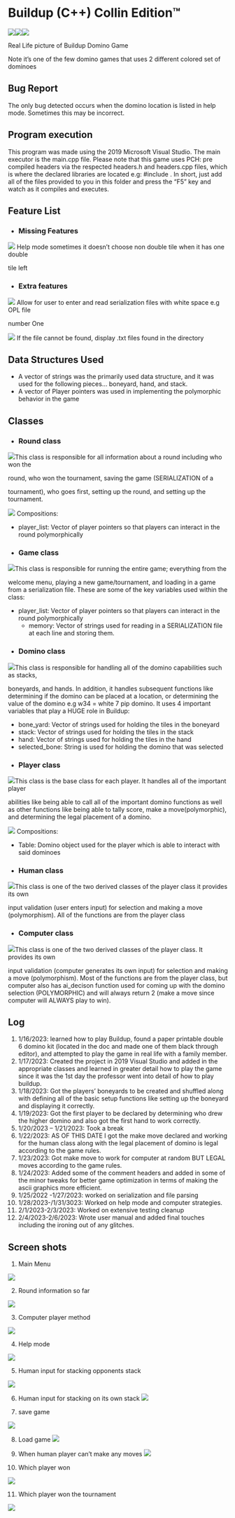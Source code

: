  # Buildup (C++) Collin Edition™ 

![](Aspose.Words.f7bbb1b0-bb67-48fa-84e7-aef9368cc1e9.001.jpeg)![](Aspose.Words.f7bbb1b0-bb67-48fa-84e7-aef9368cc1e9.002.jpeg)![](Aspose.Words.f7bbb1b0-bb67-48fa-84e7-aef9368cc1e9.003.jpeg)

Real Life picture of Buildup Domino Game 

Note it’s one of the few domino games that uses 2 different colored set of dominoes 

## Bug Report 

The only bug detected occurs when the domino location is listed in help mode. Sometimes this may be incorrect. 

## Program execution 

This program was made using the 2019 Microsoft Visual Studio. The main executor is the main.cpp file. Please note that this game uses PCH: pre compiled headers via the respected headers.h and headers.cpp files, which is where the declared libraries are located e.g: #include <iostream>. In short, just add all of the files provided to you in this folder and press the “F5” key and watch as it compiles and executes. 

## Feature List 

- ### Missing Features 

![](Aspose.Words.f7bbb1b0-bb67-48fa-84e7-aef9368cc1e9.004.png) Help mode sometimes it doesn’t choose non double tile when it has one double 

tile left 

- ### Extra features  

![](Aspose.Words.f7bbb1b0-bb67-48fa-84e7-aef9368cc1e9.004.png) Allow for user to enter and read serialization files with white space e.g OPL file 

number One

![](Aspose.Words.f7bbb1b0-bb67-48fa-84e7-aef9368cc1e9.004.png) If the file cannot be found, display .txt files found in the directory

## Data Structures Used 

- A vector of strings was the primarily used data structure, and it was used for the following pieces… boneyard, hand, and stack. 
- A vector of Player pointers was used in implementing the polymorphic behavior in the game 

## Classes 

- ### Round class  

![](Aspose.Words.f7bbb1b0-bb67-48fa-84e7-aef9368cc1e9.005.png)This class is responsible for all information about a round including who won the 

round, who won the tournament, saving the game (SERIALIZATION of a 

tournament), who goes first, setting up the round, and setting up the tournament. 

![](Aspose.Words.f7bbb1b0-bb67-48fa-84e7-aef9368cc1e9.005.png) Compositions: 

- player\_list: Vector of player pointers so that players can interact in the round polymorphically 
- ### Game class 

![](Aspose.Words.f7bbb1b0-bb67-48fa-84e7-aef9368cc1e9.005.png)This class is responsible for running the entire game; everything from the 

welcome menu, playing a new game/tournament, and loading in a game from a serialization file. These are some of the key variables used within the class:

- player\_list: Vector of player pointers so that players can interact in the round polymorphically 
  - memory: Vector of strings used for reading in a SERIALIZATION file at each line and storing them.
- ### Domino class 

![](Aspose.Words.f7bbb1b0-bb67-48fa-84e7-aef9368cc1e9.005.png)This class is responsible for handling all of the domino capabilities such as stacks, 

boneyards, and hands. In addition, it handles subsequent functions like determining if the domino can be placed at a location, or determining the value of the domino e.g w34 = white 7 pip domino. It uses 4 important variables that play a HUGE role in Buildup:

- bone\_yard: Vector of strings used for holding the tiles in the boneyard
- stack: Vector of strings used for holding the tiles in the stack
- hand: Vector of strings used for holding the tiles in the hand
- selected\_bone: String is used for holding the domino that was selected 
- ### Player class  

![](Aspose.Words.f7bbb1b0-bb67-48fa-84e7-aef9368cc1e9.005.png)This class is the base class for each player. It handles all of the important player 

abilities like being able to call all of the important domino functions as well as  other functions like being able to tally score, make a move(polymorphic), and  determining the legal placement of a domino.

![](Aspose.Words.f7bbb1b0-bb67-48fa-84e7-aef9368cc1e9.005.png) Compositions:

- Table: Domino object used for the player which is able to interact with said dominoes
- ### Human class  

![](Aspose.Words.f7bbb1b0-bb67-48fa-84e7-aef9368cc1e9.005.png)This class is one of the two derived classes of the player class it provides its own 

input validation (user enters input) for selection and making a move (polymorphism). All of the functions are from the player class 

- ### Computer class  

![](Aspose.Words.f7bbb1b0-bb67-48fa-84e7-aef9368cc1e9.005.png)This class is one of the two derived classes of the player class. It provides its own 

input validation (computer generates its own input) for selection and making a move (polymorphism). Most of the functions are from the player class, but computer also has ai\_decison function used for coming up with the domino selection (POLYMORPHIC) and will always return 2 (make a move since computer will ALWAYS play to win).

## Log 

1. 1/16/2023: learned how to play Buildup, found a paper printable double 6 domino kit (located in the doc and made one of them black through editor), and attempted to play the game in real life with a family member. 
1. 1/17/2023: Created the project in 2019 Visual Studio and added in the appropriate classes and learned in greater detail how to play the game since it was the 1st day the professor went into detail of how to play buildup. 
1. 1/18/2023: Got the players’ boneyards to be created and shuffled along with defining all of the basic setup functions like setting up the boneyard and displaying it correctly.  
1. 1/19/2023: Got the first player to be declared by determining who drew the higher domino and also got the first hand to work correctly. 
5. 1/20/2023 – 1/21/2023: Took a break  
5. 1/22/2023: AS OF THIS DATE I got the make move declared and working for the human class along with the legal placement of domino is legal according to the game rules. 
5. 1/23/2023: Got make move to work for computer at random BUT LEGAL moves according to the game rules. 
5. 1/24/2023: Added some of the comment headers and added in some of the minor tweaks for better game optimization in terms of making the ascii graphics more efficient. 
5. 1/25/2022 -1/27/2023: worked on serialization and file parsing 
10. 1/28/2023-/1/31/3023: Worked on help mode and computer strategies. 
10. 2/1/2023-2/3/2023: Worked on extensive testing cleanup 
10. 2/4/2023-2/6/2023: Wrote user manual and added final touches including the ironing out of any glitches. 

## Screen shots 

1. Main Menu

![](Aspose.Words.f7bbb1b0-bb67-48fa-84e7-aef9368cc1e9.006.png)

2. Round information so far

![](Aspose.Words.f7bbb1b0-bb67-48fa-84e7-aef9368cc1e9.007.jpeg)

3. Computer player method

![](Aspose.Words.f7bbb1b0-bb67-48fa-84e7-aef9368cc1e9.008.jpeg)

4. Help mode

![](Aspose.Words.f7bbb1b0-bb67-48fa-84e7-aef9368cc1e9.010.jpeg)

5. Human input for stacking opponents stack 

![](Aspose.Words.f7bbb1b0-bb67-48fa-84e7-aef9368cc1e9.011.jpeg)

6. Human input for stacking on its own stack
![](Aspose.Words.f7bbb1b0-bb67-48fa-84e7-aef9368cc1e9.013.jpeg)

7. save game 

![](Aspose.Words.f7bbb1b0-bb67-48fa-84e7-aef9368cc1e9.014.jpeg)

8. Load game 
![](Aspose.Words.f7bbb1b0-bb67-48fa-84e7-aef9368cc1e9.015.png)

9. When human player can’t make any moves 
![](Aspose.Words.f7bbb1b0-bb67-48fa-84e7-aef9368cc1e9.016.jpeg)

10. Which player won 

![](Aspose.Words.f7bbb1b0-bb67-48fa-84e7-aef9368cc1e9.017.jpeg)

11. Which player won the tournament 

![](Aspose.Words.f7bbb1b0-bb67-48fa-84e7-aef9368cc1e9.018.jpeg)
